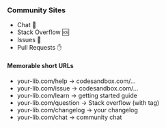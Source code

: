 ### Community Sites

- Chat 💬
- Stack Overflow 🆘
- Issues 🐛
- Pull Requests ✋

#### Memorable short URLs

- your-lib.com/help → codesandbox.com/...
- your-lib.com/issue → codesandbox.com/...
- your-lib.com/learn → getting started guide
- your-lib.com/question → Stack overflow (with tag)
- your-lib.com/changelog → your changelog
- your-lib.com/chat → community chat

